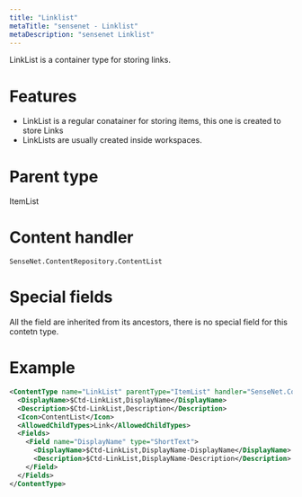 ```yaml
---
title: "Linklist"
metaTitle: "sensenet - Linklist"
metaDescription: "sensenet Linklist"
---
```


LinkList is a container type for storing links.

# Features

- LinkList is a regular conatainer for storing items, this one is created to store Links
- LinkLists are usually created inside workspaces.

# Parent type

ItemList

# Content handler

`SenseNet.ContentRepository.ContentList`

# Special fields

All the field are inherited from its ancestors, there is no special field for this contetn type.

# Example

```xml
<ContentType name="LinkList" parentType="ItemList" handler="SenseNet.ContentRepository.ContentList" xmlns="http://schemas.sensenet.com/SenseNet/ContentRepository/ContentTypeDefinition">
  <DisplayName>$Ctd-LinkList,DisplayName</DisplayName>
  <Description>$Ctd-LinkList,Description</Description>
  <Icon>ContentList</Icon>
  <AllowedChildTypes>Link</AllowedChildTypes>
  <Fields>
    <Field name="DisplayName" type="ShortText">
      <DisplayName>$Ctd-LinkList,DisplayName-DisplayName</DisplayName>
      <Description>$Ctd-LinkList,DisplayName-Description</Description>
    </Field>
  </Fields>
</ContentType>
```
